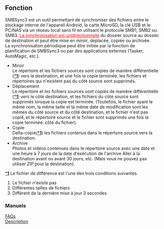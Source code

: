 ## Fonction  
SMBSync3 est un outil permettant de synchroniser des fichiers entre le stockage interne de l'appareil Android, la carte MicroSD, la clé USB et le PC/NAS via un réseau local sans fil en utilisant le protocole SMB1, SMB2 ou SMB3. <span style="color : red ;"><u>La synchronisation est unidirectionnelle</u></span> du dossier source au dossier de destination et peut être mise en miroir, déplacée, copiée ou archivée.  
La synchronisation périodique peut être initiée par la fonction de planification de SMBSync3 ou par des applications externes (Tasker, AutoMagic, etc.).  
- Miroir  
Le répertoire et les fichiers sources sont copiés de manière différentielle (<u>***1**</u>) vers la destination, et une fois la copie terminée, les fichiers et répertoires qui n'existent pas du côté source sont supprimés.  
- Déplacement  
Le répertoire et les fichiers sources sont copiés de manière différentielle (<u>***1**</u>) vers le côté destination, et les fichiers du côté source sont supprimés lorsque la copie est terminée. (Toutefois, le fichier ayant le même nom, la même taille et la même date de modification sont les mêmes du côté source et du côté destination, et le fichier n'est pas copié, et le répertoire source et le fichier sont supprimés une fois la copie terminée. côté du fichier).  
- Copie  
Delta-copie(<u>***1**</u>) les fichiers contenus dans le répertoire source vers la destination.  
- Archive  
Photos et vidéos contenues dans le répertoire source avec une date et une heure à 7 jours de la date d'exécution de l'archive Aller à la destination avant ou avant 30 jours, etc. (Mais vous ne pouvez pas utiliser ZIP pour la destination).  

<u>***1**</u> Le fichier de différence est l'une des trois conditions suivantes.  

1. Le fichier n'existe pas  
2. Différentes tailles de fichiers  
3. Différent de la dernière mise à jour 3 secondes  

### Manuels  
[FAQs](https://sentaroh.github.io/Documents/SMBSync3/SMBSync3_FAQ_EN.htm)  
[Description](https://sentaroh.github.io/Documents/SMBSync3/SMBSync3_Desc_EN.htm)  
